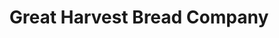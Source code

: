 ---
title: "Great Harvest Bread Company"
url: /henderson/great-harvest-bread-company/
shop: bakery
---